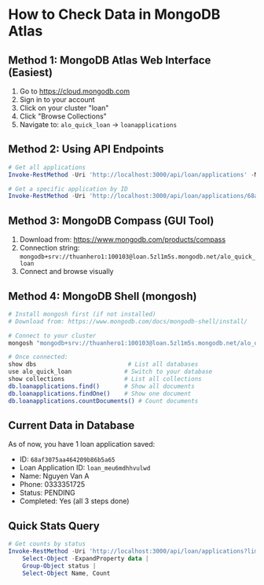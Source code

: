 # How to Check Data in MongoDB Atlas

## Method 1: MongoDB Atlas Web Interface (Easiest)
1. Go to https://cloud.mongodb.com
2. Sign in to your account
3. Click on your cluster "loan"
4. Click "Browse Collections"
5. Navigate to: `alo_quick_loan` → `loanapplications`

## Method 2: Using API Endpoints
```powershell
# Get all applications
Invoke-RestMethod -Uri 'http://localhost:3000/api/loan/applications' -Method GET | ConvertTo-Json -Depth 10

# Get a specific application by ID
Invoke-RestMethod -Uri 'http://localhost:3000/api/loan/applications/68af3075aa464209b86b5a65' -Method GET | ConvertTo-Json
```

## Method 3: MongoDB Compass (GUI Tool)
1. Download from: https://www.mongodb.com/products/compass
2. Connection string: `mongodb+srv://thuanhero1:100103@loan.5zl1m5s.mongodb.net/alo_quick_loan`
3. Connect and browse visually

## Method 4: MongoDB Shell (mongosh)
```bash
# Install mongosh first (if not installed)
# Download from: https://www.mongodb.com/docs/mongodb-shell/install/

# Connect to your cluster
mongosh "mongodb+srv://thuanhero1:100103@loan.5zl1m5s.mongodb.net/alo_quick_loan"

# Once connected:
show dbs                          # List all databases
use alo_quick_loan               # Switch to your database
show collections                 # List all collections
db.loanapplications.find()       # Show all documents
db.loanapplications.findOne()    # Show one document
db.loanapplications.countDocuments() # Count documents
```

## Current Data in Database
As of now, you have 1 loan application saved:
- ID: `68af3075aa464209b86b5a65`
- Loan Application ID: `loan_meu6mdhhvulwd`
- Name: Nguyen Van A
- Phone: 0333351725
- Status: PENDING
- Completed: Yes (all 3 steps done)

## Quick Stats Query
```powershell
# Get counts by status
Invoke-RestMethod -Uri 'http://localhost:3000/api/loan/applications?limit=100' -Method GET | 
    Select-Object -ExpandProperty data | 
    Group-Object status | 
    Select-Object Name, Count
```
